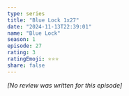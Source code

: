 ```yaml
---
type: series
title: "Blue Lock 1x27"
date: "2024-11-13T22:39:01"
name: "Blue Lock"
season: 1
episode: 27
rating: 3
ratingEmoji: ⭐️⭐️⭐️
share: false
---
```


_[No review was written for this episode]_
